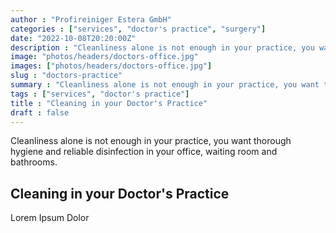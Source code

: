 ```yaml
---
author : "Profireiniger Estera GmbH"
categories : ["services", "doctor's practice", "surgery"]
date: "2022-10-08T20:20:00Z"
description : "Cleanliness alone is not enough in your practice, you want thorough hygiene and reliable disinfection in your office, waiting room and bathrooms."
image: "photos/headers/doctors-office.jpg"
images: ["photos/headers/doctors-office.jpg"]
slug : "doctors-practice"
summary : "Cleanliness alone is not enough in your practice, you want thorough hygiene and reliable disinfection in your office, waiting room and bathrooms."
tags : ["services", "doctor's practice"]
title : "Cleaning in your Doctor's Practice"
draft : false
---
```


Cleanliness alone is not enough in your practice, you want thorough hygiene and reliable disinfection in your office, waiting room and bathrooms.

## Cleaning in your Doctor's Practice

Lorem Ipsum Dolor